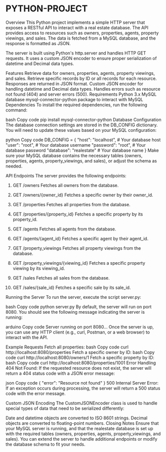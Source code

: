 # PYTHON-PROJECT
Overview
This Python project implements a simple HTTP server that exposes a RESTful API to interact with a real estate database. The API provides access to resources such as owners, properties, agents, property viewings, and sales. The data is fetched from a MySQL database, and the response is formatted as JSON.

The server is built using Python's http.server and handles HTTP GET requests. It uses a custom JSON encoder to ensure proper serialization of datetime and Decimal data types.

Features
Retrieve data for owners, properties, agents, property viewings, and sales.
Retrieve specific records by ID or all records for each resource.
Responses are returned in JSON format.
Custom JSON encoder for handling datetime and Decimal data types.
Handles errors such as resource not found (404) and server errors (500).
Requirements
Python 3.x
MySQL database
mysql-connector-python package to interact with MySQL
Dependencies
To install the required dependencies, run the following command:

bash
Copy code
pip install mysql-connector-python
Database Configuration
The database connection settings are stored in the DB_CONFIG dictionary. You will need to update these values based on your MySQL configuration:

python
Copy code
DB_CONFIG = {
    "host": "localhost",  # Your database host
    "user": "root",       # Your database username
    "password": "root",   # Your database password
    "database": "realestate"  # Your database name
}
Make sure your MySQL database contains the necessary tables (owners, properties, agents, property_viewings, and sales), or adjust the schema as needed.

API Endpoints
The server provides the following endpoints:

1. GET /owners
Fetches all owners from the database.

2. GET /owners/{owner_id}
Fetches a specific owner by their owner_id.

3. GET /properties
Fetches all properties from the database.

4. GET /properties/{property_id}
Fetches a specific property by its property_id.

5. GET /agents
Fetches all agents from the database.

6. GET /agents/{agent_id}
Fetches a specific agent by their agent_id.

7. GET /property_viewings
Fetches all property viewings from the database.

8. GET /property_viewings/{viewing_id}
Fetches a specific property viewing by its viewing_id.

9. GET /sales
Fetches all sales from the database.

10. GET /sales/{sale_id}
Fetches a specific sale by its sale_id.

Running the Server
To run the server, execute the script server.py:

bash
Copy code
python server.py
By default, the server will run on port 8080. You should see the following message indicating the server is running:

arduino
Copy code
Server running on port 8080...
Once the server is up, you can use any HTTP client (e.g., curl, Postman, or a web browser) to interact with the API.

Example Requests
Fetch all properties:
bash
Copy code
curl http://localhost:8080/properties
Fetch a specific owner by ID:
bash
Copy code
curl http://localhost:8080/owners/1
Fetch a specific property by ID:
bash
Copy code
curl http://localhost:8080/properties/1001
Error Handling
404 Not Found: If the requested resource does not exist, the server will return a 404 status code with a JSON error message:

json
Copy code
{
    "error": "Resource not found"
}
500 Internal Server Error: If an exception occurs during processing, the server will return a 500 status code with the error message.

Custom JSON Encoding
The CustomJSONEncoder class is used to handle special types of data that need to be serialized differently:

Date and datetime objects are converted to ISO 8601 strings.
Decimal objects are converted to floating-point numbers.
Closing Notes
Ensure that your MySQL server is running, and that the realestate database is set up with the required tables (owners, properties, agents, property_viewings, and sales).
You can extend the server to handle additional endpoints or modify the database schema to fit your needs.
